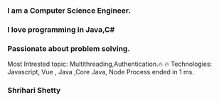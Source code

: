 ### I am a Computer Science Engineer.
### I love programming in Java,C#
### Passionate about problem solving.
Most Intrested topic: Multithreading,Authentication.:fire: :fire:
Technologies:
    Javascript, Vue , Java ,Core Java, Node
Process ended in 1 ms.
### Shrihari Shetty
